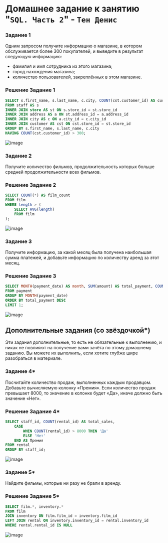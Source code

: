 # Домашнее задание к занятию "`SQL. Часть 2`" - `Тен Денис`


### Задание 1

Одним запросом получите информацию о магазине, в котором обслуживается более 300 покупателей, и выведите в результат следующую информацию: 
- фамилия и имя сотрудника из этого магазина;
- город нахождения магазина;
- количество пользователей, закреплённых в этом магазине.

### Решение Задание 1

```sql
SELECT s.first_name, s.last_name, c.city, COUNT(cst.customer_id) AS customer_count
FROM staff AS s
INNER JOIN store AS st ON s.store_id = st.store_id
INNER JOIN address AS a ON st.address_id = a.address_id
INNER JOIN city AS c ON a.city_id = c.city_id
INNER JOIN customer AS cst ON cst.store_id = st.store_id
GROUP BY s.first_name, s.last_name, c.city
HAVING COUNT(cst.customer_id) > 300;
```
![image](https://github.com/killakazzak/12-04-sdb-hw/assets/32342205/a4a1bb1d-3afa-4030-a15b-b96e062a85b3)

### Задание 2

Получите количество фильмов, продолжительность которых больше средней продолжительности всех фильмов.

### Решение Задание 2

```sql
SELECT COUNT(*) AS film_count
FROM film
WHERE length > (
    SELECT AVG(length)
    FROM film
);
```
![image](https://github.com/killakazzak/12-04-sdb-hw/assets/32342205/a9ce1449-3bcc-44fd-a989-a62520fa60de)


### Задание 3

Получите информацию, за какой месяц была получена наибольшая сумма платежей, и добавьте информацию по количеству аренд за этот месяц.

### Решение Задание 3

```sql
SELECT MONTH(payment_date) AS month, SUM(amount) AS total_payment, COUNT(rental_id) AS rental_count
FROM payment
GROUP BY MONTH(payment_date)
ORDER BY total_payment DESC
LIMIT 1;
```
![image](https://github.com/killakazzak/12-04-sdb-hw/assets/32342205/3e99131a-0069-411a-8508-6909dc1acd7e)


## Дополнительные задания (со звёздочкой*)
Эти задания дополнительные, то есть не обязательные к выполнению, и никак не повлияют на получение вами зачёта по этому домашнему заданию. Вы можете их выполнить, если хотите глубже шире разобраться в материале.

### Задание 4*

Посчитайте количество продаж, выполненных каждым продавцом. Добавьте вычисляемую колонку «Премия». Если количество продаж превышает 8000, то значение в колонке будет «Да», иначе должно быть значение «Нет».

### Решение Задание 4*

```sql
SELECT staff_id, COUNT(rental_id) AS total_sales,
    CASE
        WHEN COUNT(rental_id) > 8000 THEN 'Да'
        ELSE 'Нет'
    END AS Премия
FROM rental
GROUP BY staff_id;
```
![image](https://github.com/killakazzak/12-04-sdb-hw/assets/32342205/75844d2e-bbe6-467d-a229-d2529fee6180)

### Задание 5*

Найдите фильмы, которые ни разу не брали в аренду.

### Решение Задание 5*
```sql
SELECT film.*, inventory.*
FROM film
JOIN inventory ON film.film_id = inventory.film_id
LEFT JOIN rental ON inventory.inventory_id = rental.inventory_id
WHERE rental.rental_id IS NULL
```
![image](https://github.com/killakazzak/12-04-sdb-hw/assets/32342205/05a2e6f0-d658-4a2e-b669-c87001801230)





